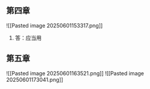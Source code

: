 ## 第四章
![[Pasted image 20250601153317.png]]
1. 答：应当用
## 第五章
![[Pasted image 20250601163521.png]]
![[Pasted image 20250601173041.png]]
